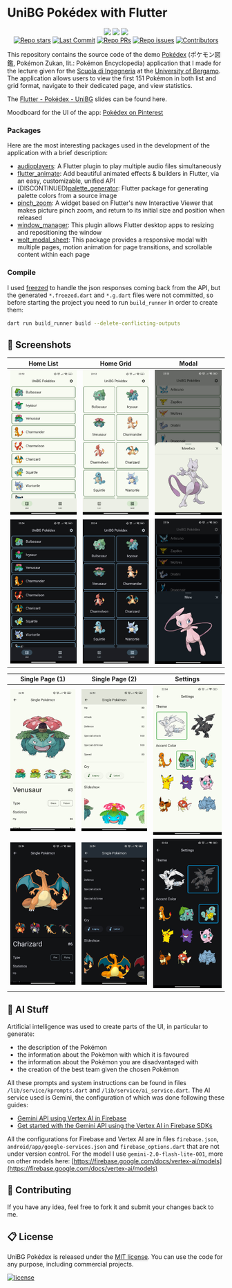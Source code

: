 # UniBG Pokédex with Flutter

<p align="center">
    <a href="https://dart.dev/"><img src="https://img.shields.io/badge/Dart-0175C2?style=for-the-badge&logo=dart&logoColor=white"></a>
    <a href="https://flutter.dev/"><img src="https://img.shields.io/badge/Flutter-02569B?style=for-the-badge&logo=flutter&logoColor=white"></a>
    <a href="https://opensource.org/licenses/MIT"><img src="https://img.shields.io/badge/licence-MIT-green?style=for-the-badge&"></a>
    <br>
     <a href="https://github.com/polilluminato/unibg-pokedex-flutter"><img src="https://img.shields.io/github/stars/polilluminato/unibg-pokedex-flutter?style=social" alt="Repo stars"></a>
    <a href="https://github.com/polilluminato/unibg-pokedex-flutter/commits/main"><img src="https://img.shields.io/github/last-commit/polilluminato/unibg-pokedex-flutter/main?logo=git" alt="Last Commit"></a>
    <a href="https://github.com/polilluminato/unibg-pokedex-flutter/pulls"><img src="https://img.shields.io/github/issues-pr/polilluminato/unibg-pokedex-flutter" alt="Repo PRs"></a>
    <a href="https://github.com/polilluminato/unibg-pokedex-flutter/issues?q=is%3Aissue+is%3Aopen"><img src="https://img.shields.io/github/issues/polilluminato/unibg-pokedex-flutter" alt="Repo issues"></a>
    <a href="https://github.com/polilluminato/unibg-pokedex-flutter/graphs/contributors"><img src="https://badgen.net/github/contributors/polilluminato/unibg-pokedex-flutter" alt="Contributors"></a>
</p>

This repository contains the source code of the demo [Pokédex](https://en.wikipedia.org/wiki/Gameplay_of_Pok%C3%A9mon#Pok%C3%A9dex) (ポケモン図鑑, Pokémon Zukan, lit.: Pokémon Encyclopedia) application that I made for the lecture given for the [Scuola di Ingegneria](https://www.unibg.it/embed-ingegneria/strutture-scuola-ingegneria) at the [University of Bergamo](https://www.unibg.it/). The application allows users to view the first 151 Pokémon in both list and grid format, navigate to their dedicated page, and view statistics.

The [Flutter - Pokédex - UniBG](https://docs.google.com/presentation/d/1nJvaS6JzNPdh6aU2XAQoXEWMFffXNeyaAxlFsQpOcBI/edit?usp=sharing) slides can be found here.

Moodboard for the UI of the app: [Pokédex on Pinterest](https://www.pinterest.it/polilluminato/pokedex/)

### Packages

Here are the most interesting packages used in the development of the application with a brief description:

* [audioplayers](https://pub.dev/packages/audioplayers): A Flutter plugin to play multiple audio files simultaneously
* [flutter_animate](https://pub.dev/packages/flutter_animate): Add beautiful animated effects & builders in Flutter, via an easy, customizable, unified API
* (DISCONTINUED)[palette_generator](https://pub.dev/packages/palette_generator): Flutter package for generating palette colors from a source image
* [pinch_zoom](https://pub.dev/packages/pinch_zoom): A widget based on Flutter's new Interactive Viewer that makes picture pinch zoom, and return to its initial size and position when released
* [window_manager](https://pub.dev/packages/window_manager): This plugin allows Flutter desktop apps to resizing and repositioning the window
* [wolt_modal_sheet](https://pub.dev/packages/wolt_modal_sheet): This package provides a responsive modal with multiple pages, motion animation for page transitions, and scrollable content within each page

### Compile

I used [freezed](https://pub.dev/packages/freezed) to handle the json responses coming back from the API, but the generated `*.freezed.dart` and `*.g.dart` files were not committed, so before starting the project you need to run `build_runner` in order to create them:

```sh
dart run build_runner build --delete-conflicting-outputs
```

## 📱 Screenshots

| Home List | Home Grid | Modal |
|-|-|-|
| <img width="300" src="screenshots/home_list_light.jpg"> | <img width="300" src="screenshots/home_grid_light.jpg"> | <img width="300" src="screenshots/modal_light.jpg"> | 
| <img width="300" src="screenshots/home_list_dark.jpg"> | <img width="300" src="screenshots/home_grid_dark.jpg"> | <img width="300" src="screenshots/modal_dark.jpg"> | 

| Single Page (1) | Single Page (2) | Settings |
|-|-|-|
| <img width="300" src="screenshots/single_page_top_light.jpg"> | <img width="300" src="screenshots/single_page_bottom_light.jpg"> | <img width="300" src="screenshots/settings_light.jpg"> | 
| <img width="300" src="screenshots/single_page_top_dark.jpg"> | <img width="300" src="screenshots/single_page_bottom_dark.jpg"> | <img width="300" src="screenshots/settings_dark.jpg"> | 

## 🤖 AI Stuff

Artificial intelligence was used to create parts of the UI, in particular to generate:

* the description of the Pokémon
* the information about the Pokèmon with which it is favoured
* the information about the Pokèmon you are disadvantaged with
* the creation of the best team given the chosen Pokémon

All these prompts and system instructions can be found in files `/lib/service/kprompts.dart` and `/lib/service/ai_service.dart`. The AI service used is Gemini, the configuration of which was done following these guides:

* [Gemini API using Vertex AI in Firebase](https://firebase.google.com/docs/vertex-ai)
* [Get started with the Gemini API using the Vertex AI in Firebase SDKs](https://firebase.google.com/docs/vertex-ai/get-started)

All the configurations for Firebase and Vertex AI are in files `firebase.json`, `android/app/google-services.json` and `firebase_options.dart` that are not under version control. For the model I use `gemini-2.0-flash-lite-001`, more on other models here: [https://firebase.google.com/docs/vertex-ai/models](https://firebase.google.com/docs/vertex-ai/models)

## 💎 Contributing

If you have any idea, feel free to fork it and submit your changes back to me.

## 📋 License

UniBG Pokédex is released under the [MIT license](LICENSE.md). You can use the code for any purpose, including commercial projects.

[![license](https://img.shields.io/badge/License-MIT-yellow.svg)](https://opensource.org/licenses/MIT)